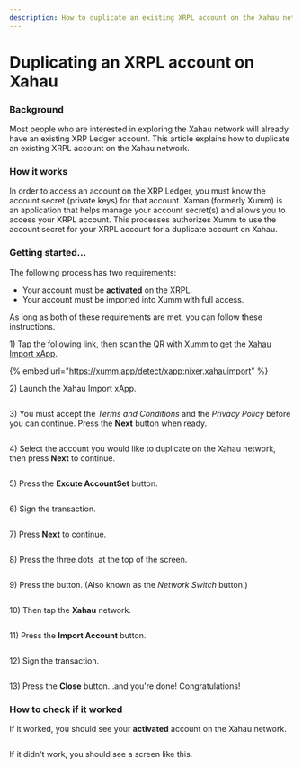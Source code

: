 ```yaml
---
description: How to duplicate an existing XRPL account on the Xahau network
---
```


# Duplicating an XRPL account on Xahau

### Background

Most people who are interested in exploring the Xahau network will already have an existing XRP Ledger account.  This article explains how to duplicate an existing XRPL account on the Xahau network.

### How it works

In order to access an account on the XRP Ledger, you must know the account secret (private keys) for that account. Xaman (formerly Xumm) is an application that helps manage your account secret(s) and allows you to access your XRPL account. This processes authorizes Xumm to use the account secret for your XRPL account for a duplicate account on Xahau.

### Getting started...&#x20;

The following process has two requirements:

* Your account must be [**activated**](../../getting-started/how-to-activate-a-new-xrpl-account.md) on the XRPL.
* Your account must be imported into Xumm with full access.

As long as both of these requirements are met, you can follow these instructions.

1\) Tap the following link, then scan the QR with Xumm to get the [Xahau Import xApp](https://xumm.app/detect/xapp:nixer.xahauimport).

{% embed url="https://xumm.app/detect/xapp:nixer.xahauimport" %}

2\) Launch the Xahau Import xApp.

<figure><img src="../../.gitbook/assets/image (1) (1) (1) (1) (1) (1) (1).png" alt=""><figcaption></figcaption></figure>

3\) You must accept the _Terms and Conditions_ and the _Privacy Policy_ before you can continue. Press the **Next** button when ready.

<figure><img src="../../.gitbook/assets/image (43).png" alt=""><figcaption></figcaption></figure>

4\) Select the account you would like to duplicate on the Xahau network, then press **Next** to continue.

<figure><img src="../../.gitbook/assets/image (2) (1) (1) (1) (1).png" alt=""><figcaption></figcaption></figure>

5\) Press the **Excute AccountSet** button.

<figure><img src="../../.gitbook/assets/image (6).png" alt=""><figcaption></figcaption></figure>

6\) Sign the transaction.

<figure><img src="../../.gitbook/assets/image (1) (1) (1) (1) (1) (1) (1) (1) (1) (1).png" alt=""><figcaption></figcaption></figure>

7\) Press **Next** to continue.

<figure><img src="../../.gitbook/assets/image (1) (1) (1) (1) (1) (1) (1) (1) (1).png" alt=""><figcaption></figcaption></figure>

8\) Press the three dots <img src="../../.gitbook/assets/image (3) (1).png" alt="" data-size="line"> at the top of the screen.

<figure><img src="../../.gitbook/assets/image (4).png" alt=""><figcaption></figcaption></figure>

9\) Press the <img src="../../.gitbook/assets/image (5).png" alt="" data-size="line">button. (Also known as the _Network Switch_ button.)

<figure><img src="../../.gitbook/assets/image (2) (1).png" alt=""><figcaption></figcaption></figure>

10\) Then tap the **Xahau** network.

<figure><img src="../../.gitbook/assets/image (1) (1) (1) (1) (1) (1) (1) (1).png" alt=""><figcaption></figcaption></figure>

11\) Press the **Import Account** button.

<figure><img src="../../.gitbook/assets/image (2) (1) (1).png" alt=""><figcaption></figcaption></figure>

12\) Sign the transaction.

<figure><img src="../../.gitbook/assets/image (44).png" alt=""><figcaption></figcaption></figure>

13\) Press the **Close** button...and you're done! Congratulations!

### How to check if it worked

If it worked, you should see your **activated** account on the Xahau network.

<figure><img src="../../.gitbook/assets/image (2).png" alt=""><figcaption></figcaption></figure>

If it didn't work, you should see a screen like this.

<figure><img src="../../.gitbook/assets/image (50).png" alt=""><figcaption></figcaption></figure>
